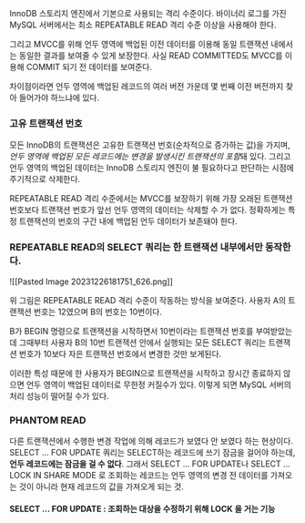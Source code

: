 InnoDB 스토리지 엔진에서 기본으로 사용되는 격리 수준이다.
바이너리 로그를 가진 MySQL 서버에서는 최소 REPEATABLE READ 격리 수준 이상을 사용해야 한다. 

그리고 MVCC를 위해 언두 영역에 백업된 이전 데이터를 이용해 동일 트랜잭션 내에서는 동일한 결과를 보여줄 수 있게 보장한다. 사실 READ COMMITTED도 MVCC를 이용해 COMMIT 되기 전 데이터를 보여준다. 

차이점이라면 언두 영역에 백업된 레코드의 여러 버전 가운데 몇 번째 이전 버전까지 찾아 들어가야 하느냐에 있다.

### 고유 트랜잭션 번호
모든 InnoDB의 트랜잭션은 고유한 트랜잭션 번호(순차적으로 증가하는 값)을 가지며, *언두 영역에 백업된 모든 레코드에는 변경을 발생시킨 트랜잭션의 포함*돼 있다. 그리고 언두 영역의 백업된 데이터는 InnoDB 스토리지 엔진이 불 필요하다고 판단하는 시점에 주기적으로 삭제한다.

REPEATABLE READ 격리 수준에서는 MVCC를 보장하기 위해 가장 오래된 트랜잭션 번호보다 트랜잭션 번호가 앞선 언두 영역의 데이터는 삭제할 수 가 없다. 정확하게는 특정 트랜잭션의 번호의 구간 내에 백업된 언두 데이터가 보존돼야 한다.


### REPEATABLE READ의 SELECT 쿼리는 한 트랜잭션 내부에서만 동작한다.
![[Pasted Image 20231226181751_626.png]]

위 그림은 REPEATABLE READ 격리 수준이 작동하는 방식을 보여준다.
사용자 A의 트랜잭션 번호는 12였으며 B의 번호는 10번이다. 

B가 BEGIN 명령으로 트랜잭션을 시작하면서 10번이라는 트랜잭션 번호를 부여받았는데  그때부터 사용자 B의 10번 트랜잭션 안에서 실행되는 모든 SELECT 쿼리는 트랜잭션 번호가 10보다 자은 트랜잭션 번호에서 변경한 것만 보게된다.

이러한 특성 때문에
한 사용자가 BEGIN으로 트랜잭션을 시작하고 장시간 종료하지 않으면 언두 영역이 백업된 데이터로 무한정 커질수가 있다. 이렇게 되면 MySQL 서버의 처리 성능이 떨어질 수가 있다.

### PHANTOM READ
다른 트랜잭션에서 수행한 변경 작업에 의해 레코드가 보였다 안 보였다 하는 현상이다. 
SELECT ... FOR UPDATE 쿼리는 SELECT하는 레코드에 쓰기 잠금을 걸어야 하는데, **언두 레코드에는 잠금을 걸 수 없다**.
그래서 SELECT ... FOR UPDATE나 SELECT ... LOCK IN SHARE MODE 로 조회하는 레코드는 언두 영역의 변경 전 데이터를 가져오는 것이 아니라 현재 레코드의 값을 가져오게 되는 것.

#### SELECT ... FOR UPDATE : 조회하는 대상을 수정하기 위해 LOCK 을 거는 기능